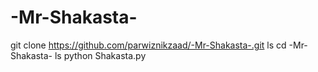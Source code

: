 # -Mr-Shakasta-
git clone https://github.com/parwiznikzaad/-Mr-Shakasta-.git
ls
cd -Mr-Shakasta-
ls
python Shakasta.py

